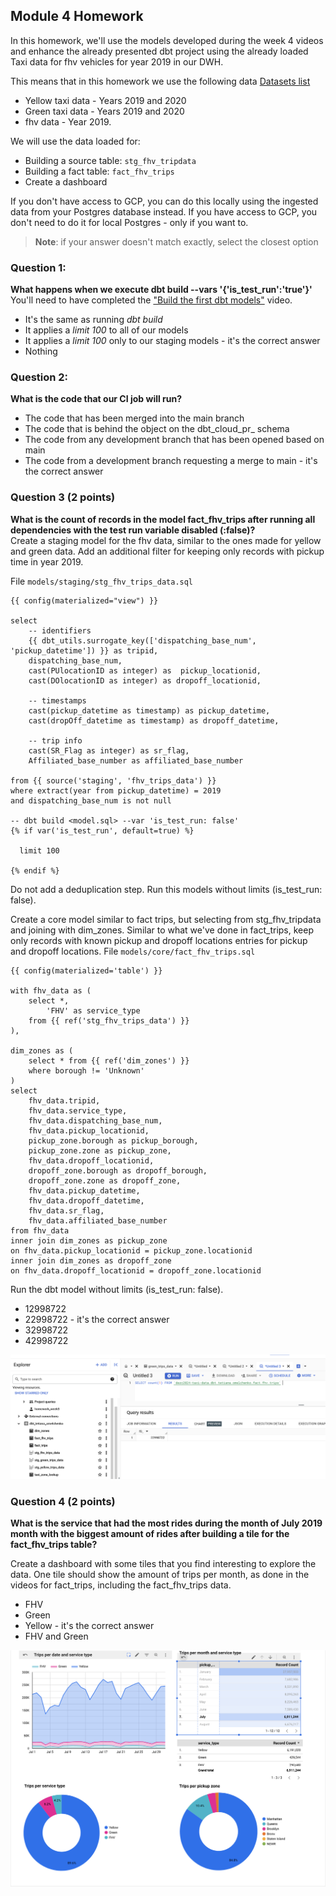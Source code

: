 ## Module 4 Homework 

In this homework, we'll use the models developed during the week 4 videos and enhance the already presented dbt project using the already loaded Taxi data for fhv vehicles for year 2019 in our DWH.

This means that in this homework we use the following data [Datasets list](https://github.com/DataTalksClub/nyc-tlc-data/)
* Yellow taxi data - Years 2019 and 2020
* Green taxi data - Years 2019 and 2020 
* fhv data - Year 2019. 

We will use the data loaded for:

* Building a source table: `stg_fhv_tripdata`
* Building a fact table: `fact_fhv_trips`
* Create a dashboard 

If you don't have access to GCP, you can do this locally using the ingested data from your Postgres database
instead. If you have access to GCP, you don't need to do it for local Postgres - only if you want to.

> **Note**: if your answer doesn't match exactly, select the closest option 

### Question 1: 

**What happens when we execute dbt build --vars '{'is_test_run':'true'}'**
You'll need to have completed the ["Build the first dbt models"](https://www.youtube.com/watch?v=UVI30Vxzd6c) video. 
- It's the same as running *dbt build*
- It applies a _limit 100_ to all of our models
- It applies a _limit 100_ only to our staging models - it's the correct answer
- Nothing

### Question 2: 

**What is the code that our CI job will run?**  

- The code that has been merged into the main branch
- The code that is behind the object on the dbt_cloud_pr_ schema
- The code from any development branch that has been opened based on main
- The code from a development branch requesting a merge to main - it's the correct answer


### Question 3 (2 points)

**What is the count of records in the model fact_fhv_trips after running all dependencies with the test run variable disabled (:false)?**  
Create a staging model for the fhv data, similar to the ones made for yellow and green data. Add an additional filter for keeping only records with pickup time in year 2019.

File ```models/staging/stg_fhv_trips_data.sql```
```
{{ config(materialized="view") }}

select
    -- identifiers
    {{ dbt_utils.surrogate_key(['dispatching_base_num', 'pickup_datetime']) }} as tripid,
    dispatching_base_num,
    cast(PUlocationID as integer) as  pickup_locationid,
    cast(DOlocationID as integer) as dropoff_locationid,

    -- timestamps
    cast(pickup_datetime as timestamp) as pickup_datetime,
    cast(dropOff_datetime as timestamp) as dropoff_datetime,

    -- trip info
    cast(SR_Flag as integer) as sr_flag,
    Affiliated_base_number as affiliated_base_number
      
from {{ source('staging', 'fhv_trips_data') }}
where extract(year from pickup_datetime) = 2019
and dispatching_base_num is not null

-- dbt build <model.sql> --var 'is_test_run: false'
{% if var('is_test_run', default=true) %}

  limit 100

{% endif %}

```

Do not add a deduplication step. Run this models without limits (is_test_run: false).

Create a core model similar to fact trips, but selecting from stg_fhv_tripdata and joining with dim_zones.
Similar to what we've done in fact_trips, keep only records with known pickup and dropoff locations entries for pickup and dropoff locations.
File ```models/core/fact_fhv_trips.sql```
```
{{ config(materialized='table') }}

with fhv_data as (
    select *,
        'FHV' as service_type
    from {{ ref('stg_fhv_trips_data') }}
),

dim_zones as (
    select * from {{ ref('dim_zones') }}
    where borough != 'Unknown'
)
select
    fhv_data.tripid,
    fhv_data.service_type,
    fhv_data.dispatching_base_num,
    fhv_data.pickup_locationid,
    pickup_zone.borough as pickup_borough,
    pickup_zone.zone as pickup_zone,
    fhv_data.dropoff_locationid,
    dropoff_zone.borough as dropoff_borough,
    dropoff_zone.zone as dropoff_zone,
    fhv_data.pickup_datetime,
    fhv_data.dropoff_datetime,
    fhv_data.sr_flag,
    fhv_data.affiliated_base_number
from fhv_data
inner join dim_zones as pickup_zone
on fhv_data.pickup_locationid = pickup_zone.locationid
inner join dim_zones as dropoff_zone
on fhv_data.dropoff_locationid = dropoff_zone.locationid
```
 
Run the dbt model without limits (is_test_run: false).

- 12998722
- 22998722 - it's the correct answer
- 32998722
- 42998722

![](https://github.com/TOmelchenko/DataEngZoomCamp2024/blob/main/img/dbt_17.png)

### Question 4 (2 points)

**What is the service that had the most rides during the month of July 2019 month with the biggest amount of rides after building a tile for the fact_fhv_trips table?**

Create a dashboard with some tiles that you find interesting to explore the data. One tile should show the amount of trips per month, as done in the videos for fact_trips, including the fact_fhv_trips data.

- FHV
- Green
- Yellow - it's the correct answer
- FHV and Green

![](https://github.com/TOmelchenko/DataEngZoomCamp2024/blob/main/img/dbt_21.png)





